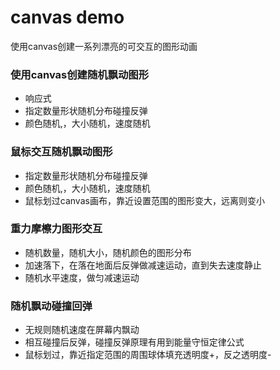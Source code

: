 # canvas demo
使用canvas创建一系列漂亮的可交互的图形动画

### 使用canvas创建随机飘动图形

* 响应式
* 指定数量形状随机分布碰撞反弹
* 颜色随机,，大小随机，速度随机

### 鼠标交互随机飘动图形

* 指定数量形状随机分布碰撞反弹
* 颜色随机,，大小随机，速度随机
* 鼠标划过canvas画布，靠近设置范围的图形变大，远离则变小

### 重力摩檫力图形交互

* 随机数量，随机大小，随机颜色的图形分布
* 加速落下，在落在地面后反弹做减速运动，直到失去速度静止
* 随机水平速度，做匀减速运动

### 随机飘动碰撞回弹

* 无规则随机速度在屏幕内飘动
* 相互碰撞后反弹，碰撞反弹原理有用到能量守恒定律公式
* 鼠标划过，靠近指定范围的周围球体填充透明度+，反之透明度-
